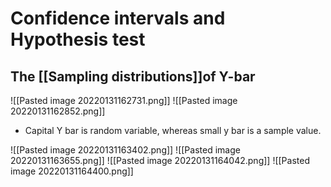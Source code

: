 # Confidence intervals and Hypothesis test



## The [[Sampling distributions]]of Y-bar

![[Pasted image 20220131162731.png]]
![[Pasted image 20220131162852.png]]
- Capital Y bar is random variable, whereas small y bar is a sample value.

![[Pasted image 20220131163402.png]]
![[Pasted image 20220131163655.png]]
![[Pasted image 20220131164042.png]]
![[Pasted image 20220131164400.png]]